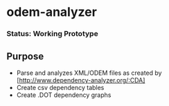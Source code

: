 # odem-analyzer
### Status: Working Prototype

## Purpose
- Parse and analyzes XML/ODEM files as created by [http://www.dependency-analyzer.org/:CDA]
- Create csv dependency tables
- Create .DOT dependency graphs
